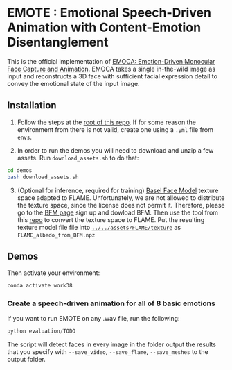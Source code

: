 # EMOTE : Emotional Speech-Driven Animation with Content-Emotion Disentanglement

This is the official implementation of [EMOCA: Emotion-Driven Monocular Face Capture and Animation](https://emote.is.tue.mpg.de/). EMOCA takes a single in-the-wild image as input and reconstructs a 3D face with sufficient facial expression detail to convey the emotional state of the
input image. 



## Installation 

1) Follow the steps at the [root of this repo](../..). If for some reason the environment from there is not valid, create one using a `.yml` file from `envs`.

2) In order to run the demos you will need to download and unzip a few assets. Run `download_assets.sh` to do that: 
```bash 
cd demos 
bash download_assets.sh
```
3) (Optional for inference, required for training) [Basel Face Model](https://faces.dmi.unibas.ch/bfm/bfm2019.html) texture space adapted to FLAME. Unfortunately, we are not allowed to distribute the texture space, since the license does not permit it. Therefore, please go to the [BFM page](https://faces.dmi.unibas.ch/bfm/bfm2019.html) sign up and dowload BFM. Then use the tool from this [repo](https://github.com/TimoBolkart/BFM_to_FLAME) to convert the texture space to FLAME. Put the resulting texture model file file into [`../../assets/FLAME/texture`](../../assets/FLAME/texture) as `FLAME_albedo_from_BFM.npz`


## Demos 

Then activate your environment: 
```bash
conda activate work38
```

### Create a speech-driven animation for all of 8 basic emotions
If you want to run EMOTE on any .wav file, run the following:

```python 
python evaluation/TODO 
```

The script will detect faces in every image in the folder output the results that you specify with `--save_video`, `--save_flame`, `--save_meshes` to the output folder. 
